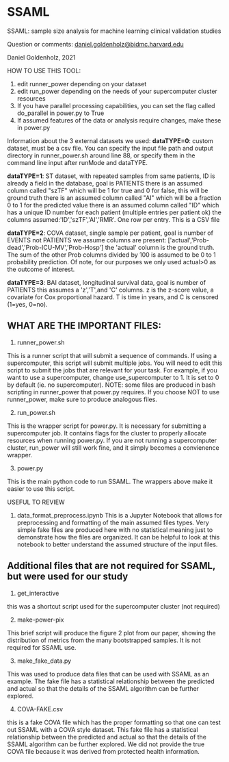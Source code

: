 # SSAML
SSAML: sample size analysis for machine learning clinical validation studies

Question or comments: daniel.goldenholz@bidmc.harvard.edu

Daniel Goldenholz, 2021

HOW TO USE THIS TOOL:

1. edit runner_power depending on your dataset
2. edit run_power depending on the needs of your supercomputer cluster resources
3. If you have parallel processing capabilities, you can set the flag called do_parallel in power.py to True
4. If assumed features of the data or analysis require changes, make these in power.py


Information about the 3 external datasets we used:
**dataTYPE=0**: custom dataset, must be a csv file. You can specify the input file path and output directory in runner_power.sh around line 88, or specify them in the command line input after runMode and dataTYPE.

**dataTYPE=1**: ST dataset, with repeated samples from same patients, ID is already a field in the database, goal is PATIENTS
    there is an assumed column called "szTF" which will be 1 for true and 0 for false, this will be ground truth
    there is an assumed column called "AI" which will be a fraction 0 to 1 for the predicted value
    there is an assumed column called "ID" which has a unique ID number for each patient (multiple entries per patient ok)
    the columns assumed:'ID','szTF','AI','RMR'. One row per entry. This is a CSV file

**dataTYPE=2**: COVA dataset, single sample per patient, goal is number of EVENTS not PATIENTS
    we assume columns are present: ['actual','Prob-dead','Prob-ICU-MV','Prob-Hosp']
    the 'actual' column is the ground truth. The sum of the other Prob columns divided by 100 is assumed to be
    0 to 1 probability prediction. Of note, for our purposes we only used actual>0 as the outcome of interest.

**dataTYPE=3**: BAI dataset, longitudinal survival data, goal is number of PATIENTS
    this assumes a 'z','T',and 'C' columns. z is the z-score value, a covariate for Cox proportional hazard.
    T is time in years, and C is censored (1=yes, 0=no).


WHAT ARE THE IMPORTANT FILES:
-------------------
1. runner_power.sh

This is a runner script that will submit a sequence of commands. If using a supercomputer, this
script will submit multiple jobs.
You will need to edit this script to submit the jobs that are relevant for your task.
For example, if you want to use a supercomputer, change use_supercomputer to 1. It is set to 0 by default (ie. no supercomputer).
NOTE: some files are produced in bash scripting in runner_power that power.py requires.
If you choose NOT to use runner_power, make sure to produce analogous files.


2. run_power.sh

This is the wrapper script for power.py. It is necessary for submitting a supercomputer job. It contains
flags for the cluster to properly allocate resources when running power.py.
If you are not running a supercomputer cluster, run_power will still work fine, and it simply becomes a
convienence wrapper.

3. power.py

This is the main python code to run SSAML. The wrappers above make it easier to use this script.


USEFUL TO REVIEW
1. data_format_preprocess.ipynb
This is a Jupyter Notebook that allows for preprocessing and formatting of the main assumed files types.
Very simple fake files are produced here with no statistical meaning just to demonstrate how the files are
organized. It can be helpful to look at this notebook to better understand the assumed structure of the 
input files.

Additional files that are not required for SSAML, but were used for our study
--------------------
1. get_interactive

this was a shortcut script used for the supercomputer cluster (not required)

2. make-power-pix

This brief script will produce the figure 2 plot from our paper, showing the distribution of metrics
from the many bootstrapped samples. It is not required for SSAML use.

3. make_fake_data.py

This was used to produce data files that can be used with SSAML as an example.
The fake file has a statistical relationship between the predicted and actual so that the details of the SSAML algorithm
can be further explored. 

4. COVA-FAKE.csv

this is a fake COVA file which has the proper formatting so that one can test out SSAML with a COVA style dataset.
This fake file has a statistical relationship between the predicted and actual so that the details of the SSAML algorithm
can be further explored. 
We did not provide the true COVA file because it was derived from protected health information.
